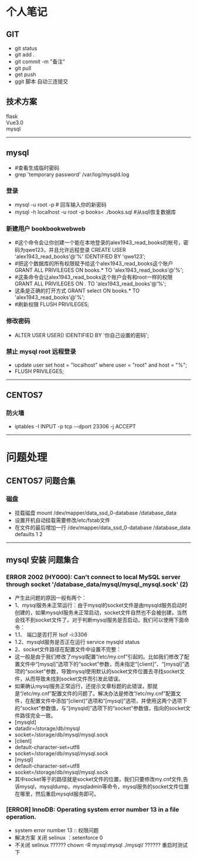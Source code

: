 # 个人笔记
## GIT
- git status 
- git add .
- git commit -m "备注"
- git pull 
- get push 
- ggit 脚本 自动三连提交 
## 技术方案
flask    
Vue3.0    
mysql   
****
## mysql
- #查看生成临时密码
- grep 'temporary password' /var/log/mysqld.log
### 登录
- mysql -u root -p # 回车输入你的新密码
- mysql -h localhost -u root -p books< ./books.sql  #从sqll恢复数据库
### 新建用户 bookbookwebweb
- #这个命令会让你创建一个能在本地登录的alex1943_read_books的帐号，密码为qwe123，并且允许远程登录
CREATE USER 'alex1943_read_books'@'%' IDENTIFIED BY 'qwe123';  
- #把这个数据库的所有权限赋予给这个alex1943_read_books这个账户
GRANT ALL PRIVILEGES ON books.* TO 'alex1943_read_books'@'%';  
- #这条命令会让alex1943_read_books这个账户会有和root一样的权限
GRANT ALL PRIVILEGES ON *.* TO 'alex1943_read_books'@'%';  
- 这条是正确的打开方式
GRANT select ON books.* TO 'alex1943_read_books'@'%';  
- #刷新权限
FLUSH PRIVILEGES;  
### 修改密码 
- ALTER USER USER() IDENTIFIED BY '你自己设置的密码';
### 禁止  mysql root 远程登录
- update user set host = "localhost" where user = "root" and host = "%";
- FLUSH PRIVILEGES;
***
## CENTOS7 
### 防火墙
- iptables -I INPUT -p tcp --dport 23306 -j ACCEPT

***

# 问题处理
## CENTOS7 问题合集
### 磁盘
- 挂载磁盘 mount /dev/mapper/data_ssd_0-database  /database_data 
- 设置开机自动挂载需要修改/etc/fstab文件
- 在文件的最后增加一行  /dev/mapper/data_ssd_0-database  /database_data  defaults 1 2

***
## mysql 安装 问题集合
### ERROR 2002 (HY000): Can't connect to local MySQL server through socket '/database_data/mysql/mysql_mysql.sock' (2) 
- 产生此问题的原因一般有两个：
- 1、mysql服务未正常运行：由于mysql的socket文件是由mysqld服务启动时创建的，如果mysqld服务未正常启动，socket文件自然也不会被创建，当然会找不到socket文件了。对于判断mysql服务是否启动，我们可以使用下面命令： 
- 1.1、 端口是否打开 lsof -i:3306  
- 1.2、mysqld服务是否正在运行  service mysqld status 
- 2、socket文件路径在配置文件中设置不完整：
- 这一般是由于我们修改了mysql配置“/etc/my.cnf”引起的。比如我们修改了配置文件中“[mysql]”选项下的“socket”参数，而未指定“[client]”、“[mysql]”选项的“socket”参数，导致mysql使用默认的socket文件位置去寻找socket文件，从而导致未找到socket文件而引发此错误。
- 如果确认mysql服务正常运行，还提示文章标题的此错误，那就是“/etc/my.cnf”配置文件的问题了。解决办法是修改“/etc/my.cnf”配置文件，在配置文件中添加“[client]”选项和“[mysql]”选项，并使用这两个选项下的“socket”参数值，与“[mysqld]”选项下的“socket”参数值，指向的socket文件路径完全一致。
- [mysqld]
- datadir=/storage/db/mysql
- socket=/storage/db/mysql/mysql.sock
- [client]
- default-character-set=utf8
- socket=/storage/db/mysql/mysql.sock
- [mysql]
- default-character-set=utf8
- socket=/storage/db/mysql/mysql.sock
- 其中socket等于的路径就是socket文件的位置，我们只要修改my.cnf文件,告诉mysql，mysqldump，mysqladmin等命令，mysql服务的socket文件位置在哪里，然后重启mysqld服务即可。
### [ERROR] InnoDB: Operating system error number 13 in a file operation.
- system error number 13 :: 权限问题
- 解决方案 关闭 selinux ：setenforce 0 
- 不关闭 selinux ?????? chown -R mysql:mysql ./mysql/ ?????? 重启时测试下 